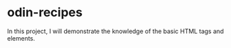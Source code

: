# odin-recipes

In this project, I will demonstrate the knowledge of the basic HTML 
tags and elements. 
